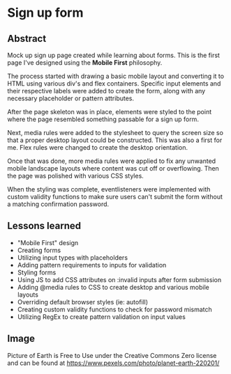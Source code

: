 # Sign up form

## Abstract
Mock up sign up page created while learning about forms. This is the first page I've designed using the **Mobile First** philosophy. 

The process started with drawing a basic mobile layout and converting it to HTML using various div's and flex containers. Specific input elements and their respective labels were added to create the form, along with any necessary placeholder or pattern attributes.

After the page skeleton was in place, elements were styled to the point where the page resembled something passable for a sign up form. 

Next, media rules were added to the stylesheet to query the screen size so that a proper desktop layout could be constructed. This was also a first for me. Flex rules were changed to create the desktop orientation.

Once that was done, more media rules were applied to fix any unwanted mobile landscape layouts where content was cut off or overflowing. Then the page was polished with various CSS styles.

When the styling was complete, eventlisteners were implemented with custom validity functions to make sure users can't submit the form without a matching confirmation password.

## Lessons learned

 - "Mobile First" design
 - Creating forms
 - Utilizing input types with placeholders
 - Adding pattern requirements to inputs for validation
 - Styling forms
 - Using JS to add CSS attributes on :invalid inputs after form submission
 - Adding @media rules to CSS to create desktop and various mobile layouts
 - Overriding default browser styles (ie: autofill)
 - Creating custom validity functions to check for password mismatch
 - Utilizing RegEx to create pattern validation on input values

## Image
Picture of Earth is Free to Use under the Creative Commons Zero license and can be found at https://www.pexels.com/photo/planet-earth-220201/
